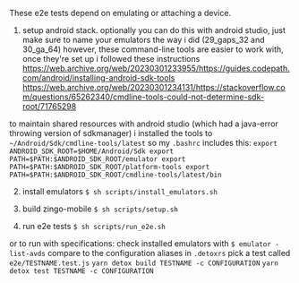 These e2e tests depend on emulating or attaching a device.

1) setup android stack. optionally you can do this with android studio, just make sure to name your emulators the way i did (29_gaps_32 and 30_ga_64)
however, these command-line tools are easier to work with, once they're set up
i followed these instructions
https://web.archive.org/web/20230301233955/https://guides.codepath.com/android/installing-android-sdk-tools
https://web.archive.org/web/20230301234131/https://stackoverflow.com/questions/65262340/cmdline-tools-could-not-determine-sdk-root/71765298

to maintain shared resources with android studio (which had a java-error throwing version of sdkmanager)
i installed the tools to `~/Android/Sdk/cmdline-tools/latest`
so my `.bashrc` includes this:
`export ANDROID_SDK_ROOT=$HOME/Android/Sdk
export PATH=$PATH:$ANDROID_SDK_ROOT/emulator
export PATH=$PATH:$ANDROID_SDK_ROOT/platform-tools
export PATH=$PATH:$ANDROID_SDK_ROOT/cmdline-tools/latest/bin`

2) install emulators
`$ sh scripts/install_emulators.sh`

3) build zingo-mobile
`$ sh scripts/setup.sh`

4) run e2e tests
`$ sh scripts/run_e2e.sh`

or to run with specifications:
check installed emulators with 
`$ emulator -list-avds`
compare to the configuration aliases in `.detoxrs`
pick a test called `e2e/TESTNAME.test.js`
`yarn detox build TESTNAME -c CONFIGURATION`
`yarn detox test TESTNAME -c CONFIGURATION`

